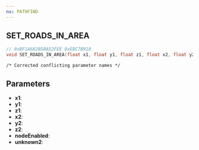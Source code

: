 ```yaml
---
ns: PATHFIND
---
```

## SET_ROADS_IN_AREA

```c
// 0xBF1A602B5BA52FEE 0xEBC7B918
void SET_ROADS_IN_AREA(float x1, float y1, float z1, float x2, float y2, float z2, BOOL nodeEnabled, BOOL unknown2);
```

```
/* Corrected conflicting parameter names */  
```

## Parameters
* **x1**: 
* **y1**: 
* **z1**: 
* **x2**: 
* **y2**: 
* **z2**: 
* **nodeEnabled**: 
* **unknown2**: 

